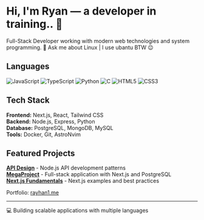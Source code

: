 # Hi, I'm Ryan — a developer in training.. 👋

Full-Stack Developer working with modern web technologies and system programming.
💬 Ask me about Linux | I use ubantu BTW 😉

## Languages

<p>
  <img src="https://img.shields.io/badge/JavaScript-F7DF1E?style=flat&logo=javascript&logoColor=black" alt="JavaScript"/>
  <img src="https://img.shields.io/badge/TypeScript-3178C6?style=flat&logo=typescript&logoColor=white" alt="TypeScript"/> 
  <img src="https://img.shields.io/badge/Python-3776AB?style=flat&logo=python&logoColor=white" alt="Python"/>
  <img src="https://img.shields.io/badge/C-A8B9CC?style=flat&logo=c&logoColor=black" alt="C"/>
  <img src="https://img.shields.io/badge/HTML5-E34F26?style=flat&logo=html5&logoColor=white" alt="HTML5"/>
  <img src="https://img.shields.io/badge/CSS3-1572B6?style=flat&logo=css3&logoColor=white" alt="CSS3"/>
</p>

## Tech Stack

**Frontend:** Next.js, React, Tailwind CSS  
**Backend:** Node.js, Express, Python  
**Database:** PostgreSQL, MongoDB, MySQL  
**Tools:** Docker, Git, AstroNvim

## Featured Projects

**[API Design](https://github.com/ryan6t4/api-design-nodejs-v5)** - Node.js API development patterns  
**[MegaProject](https://github.com/ryan6t4/megaproject)** - Full-stack application with Next.js and PostgreSQL  
**[Next.js Fundamentals](https://github.com/ryan6t4/next.js-fundamentals)** - Next.js examples and best practices  


Portfolio: [rayhan1.me](https://rayhan1.me)

---
💻 Building scalable applications with multiple languages
